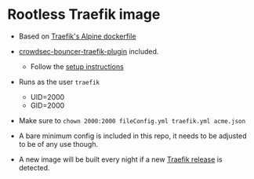 # Rootless Traefik image

- Based on [Traefik's Alpine dockerfile](https://github.com/traefik/traefik-library-image/blob/05f8054703253e2b20c802fc69d24a31ca769a43/v3.2/alpine/Dockerfile)
- [crowdsec-bouncer-traefik-plugin](https://github.com/maxlerebourg/crowdsec-bouncer-traefik-plugin) included.
  - Follow the [setup instructions](https://plugins.traefik.io/plugins/6335346ca4caa9ddeffda116/crowdsec-bouncer-traefik-plugin)
- Runs as the user `traefik`

  - UID=2000
  - GID=2000

- Make sure to `chown 2000:2000 fileConfig.yml traefik.yml acme.json`

- A bare minimum config is included in this repo, it needs to be adjusted to be of any use though.

- A new image will be built every night if a new [Traefik release](https://github.com/traefik/traefik/releases) is detected.
